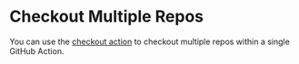 # Checkout Multiple Repos

You can use the [checkout action](https://github.com/actions/checkout#Checkout-multiple-repos-side-by-side) to checkout multiple repos within a single GitHub Action.

